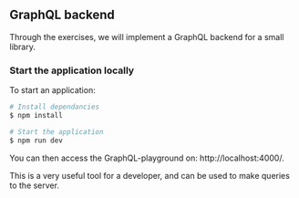 ## GraphQL backend

Through the exercises, we will implement a GraphQL backend for a small library.


### Start the application locally
To start an application:
```bash
# Install dependancies
$ npm install

# Start the application
$ npm run dev
```

You can then access the GraphQL-playground on: http://localhost:4000/. 

This is a very useful tool for a developer, and can be used to make queries to the server.